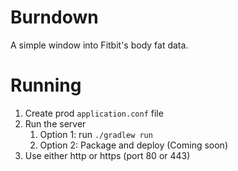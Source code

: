 # Burndown
A simple window into Fitbit's body fat data.

# Running
1. Create prod `application.conf` file
1. Run the server
    1. Option 1: run `./gradlew run`
    1. Option 2: Package and deploy (Coming soon)
1. Use either http or https (port 80 or 443)
